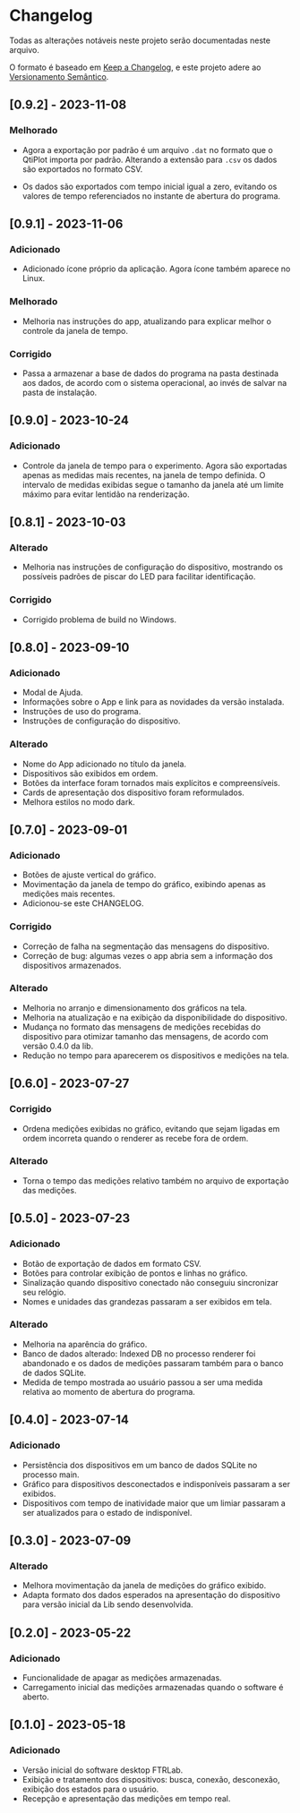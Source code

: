 # Changelog

Todas as alterações notáveis neste projeto serão documentadas neste arquivo.

O formato é baseado em [Keep a Changelog](https://keepachangelog.com/pt-BR/1.0.0/),
e este projeto adere ao [Versionamento Semântico](https://semver.org/lang/pt-BR/spec/v2.0.0.html).

## [0.9.2] - 2023-11-08

### Melhorado

- Agora a exportação por padrão é um arquivo `.dat` no formato que o QtiPlot importa por padrão. Alterando a extensão para `.csv` os dados são exportados no formato CSV.

- Os dados são exportados com tempo inicial igual a zero, evitando os valores de tempo referenciados no instante de abertura do programa.

## [0.9.1] - 2023-11-06

### Adicionado

- Adicionado ícone próprio da aplicação. Agora ícone também aparece no Linux.

### Melhorado

- Melhoria nas instruções do app, atualizando para explicar melhor o controle da janela de tempo.

### Corrigido

- Passa a armazenar a base de dados do programa na pasta destinada aos dados, de acordo com o sistema operacional, ao invés de salvar na pasta de instalação.

## [0.9.0] - 2023-10-24

### Adicionado

- Controle da janela de tempo para o experimento. Agora são exportadas apenas as medidas mais recentes, na janela de tempo definida. O intervalo de medidas exibidas segue o tamanho da janela até um limite máximo para evitar lentidão na renderização.

## [0.8.1] - 2023-10-03

### Alterado

- Melhoria nas instruções de configuração do dispositivo, mostrando os possíveis padrões de piscar do LED para facilitar identificação.

### Corrigido

- Corrigido problema de build no Windows.

## [0.8.0] - 2023-09-10

### Adicionado

- Modal de Ajuda.
- Informações sobre o App e link para as novidades da versão instalada.
- Instruções de uso do programa.
- Instruções de configuração do dispositivo.

### Alterado

- Nome do App adicionado no título da janela.
- Dispositivos são exibidos em ordem.
- Botões da interface foram tornados mais explícitos e compreensíveis.
- Cards de apresentação dos dispositivo foram reformulados.
- Melhora estilos no modo dark.

## [0.7.0] - 2023-09-01

### Adicionado

- Botões de ajuste vertical do gráfico.
- Movimentação da janela de tempo do gráfico, exibindo apenas as medições mais recentes.
- Adicionou-se este CHANGELOG.

### Corrigido

- Correção de falha na segmentação das mensagens do dispositivo.
- Correção de bug: algumas vezes o app abria sem a informação dos dispositivos armazenados.

### Alterado

- Melhoria no arranjo e dimensionamento dos gráficos na tela.
- Melhoria na atualização e na exibição da disponibilidade do dispositivo.
- Mudança no formato das mensagens de medições recebidas do dispositivo para otimizar tamanho das mensagens, de acordo com versão 0.4.0 da lib.
- Redução no tempo para aparecerem os dispositivos e medições na tela.

## [0.6.0] - 2023-07-27

### Corrigido

- Ordena medições exibidas no gráfico, evitando que sejam ligadas em ordem incorreta quando o renderer as recebe fora de ordem.

### Alterado

- Torna o tempo das medições relativo também no arquivo de exportação das medições.

## [0.5.0] - 2023-07-23

### Adicionado

- Botão de exportação de dados em formato CSV.
- Botões para controlar exibição de pontos e linhas no gráfico.
- Sinalização quando dispositivo conectado não conseguiu sincronizar seu relógio.
- Nomes e unidades das grandezas passaram a ser exibidos em tela.

### Alterado

- Melhoria na aparência do gráfico.
- Banco de dados alterado: Indexed DB no processo renderer foi abandonado e os dados de medições passaram também para o banco de dados SQLite.
- Medida de tempo mostrada ao usuário passou a ser uma medida relativa ao momento de abertura do programa.

## [0.4.0] - 2023-07-14

### Adicionado

- Persistência dos dispositivos em um banco de dados SQLite no processo main.
- Gráfico para dispositivos desconectados e indisponíveis passaram a ser exibidos.
- Dispositivos com tempo de inatividade maior que um limiar passaram a ser atualizados para o estado de indisponível.

## [0.3.0] - 2023-07-09

### Alterado

- Melhora movimentação da janela de medições do gráfico exibido.
- Adapta formato dos dados esperados na apresentação do dispositivo para versão inicial da Lib sendo desenvolvida.

## [0.2.0] - 2023-05-22

### Adicionado

- Funcionalidade de apagar as medições armazenadas.
- Carregamento inicial das medições armazenadas quando o software é aberto.

## [0.1.0] - 2023-05-18

### Adicionado

- Versão inicial do software desktop FTRLab.
- Exibição e tratamento dos dispositivos: busca, conexão, desconexão, exibição dos estados para o usuário.
- Recepção e apresentação das medições em tempo real.
